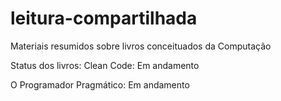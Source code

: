 # leitura-compartilhada
Materiais resumidos sobre livros conceituados da Computação

Status dos livros:
Clean Code: Em andamento

O Programador Pragmático: Em andamento
